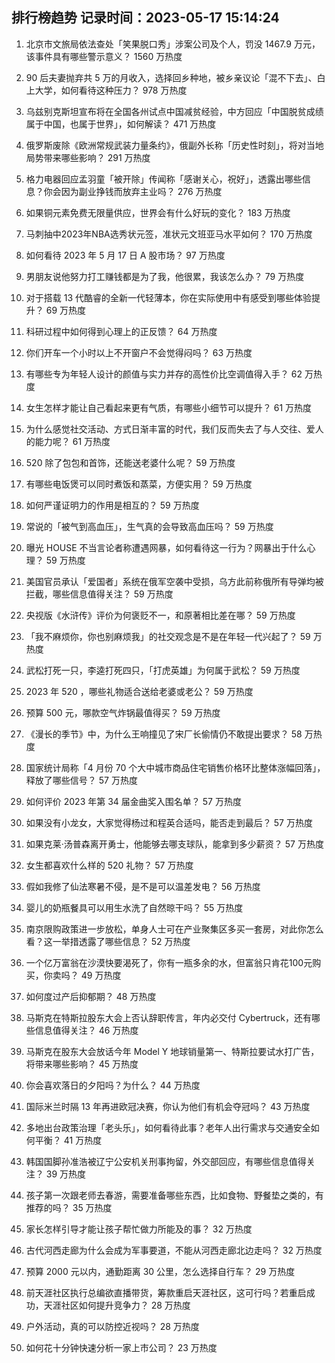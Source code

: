 
## 排行榜趋势 记录时间：2023-05-17 15:14:24
  
  1. 北京市文旅局依法查处「笑果脱口秀」涉案公司及个人，罚没 1467.9 万元，该事件具有哪些警示意义？ 1560 万热度
    
  2. 90 后夫妻抛弃共 5 万的月收入，选择回乡种地，被乡亲议论「混不下去」、白上大学，如何看待这种压力？ 978 万热度
    
  3. 乌兹别克斯坦宣布将在全国各州试点中国减贫经验，中方回应「中国脱贫成绩属于中国，也属于世界」，如何解读？ 471 万热度
    
  4. 俄罗斯废除《欧洲常规武装力量条约》，俄副外长称「历史性时刻」，将对当地局势带来哪些影响？ 291 万热度
    
  5. 格力电器回应孟羽童「被开除」传闻称「感谢关心，祝好」，透露出哪些信息？你会因为副业挣钱而放弃主业吗？ 276 万热度
    
  6. 如果铜元素免费无限量供应，世界会有什么好玩的变化？ 183 万热度
    
  7. 马刺抽中2023年NBA选秀状元签，准状元文班亚马水平如何？ 170 万热度
    
  8. 如何看待 2023 年 5 月 17 日 A 股市场？ 97 万热度
    
  9. 男朋友说他努力打工赚钱都是为了我，他很累，我该怎么办？ 79 万热度
    
  10. 对于搭载 13 代酷睿的全新一代轻薄本，你在实际使用中有感受到哪些体验提升？ 69 万热度
    
  11. 科研过程中如何得到心理上的正反馈？ 64 万热度
    
  12. 你们开车一个小时以上不开窗户不会觉得闷吗？ 63 万热度
    
  13. 有哪些专为年轻人设计的颜值与实力并存的高性价比空调值得入手？ 62 万热度
    
  14. 女生怎样才能让自己看起来更有气质，有哪些小细节可以提升？ 61 万热度
    
  15. 为什么感觉社交活动、方式日渐丰富的时代，我们反而失去了与人交往、爱人的能力呢？ 61 万热度
    
  16. 520 除了包包和首饰，还能送老婆什么呢？ 59 万热度
    
  17. 有哪些电饭煲可以同时煮饭和蒸菜，方便实用？ 59 万热度
    
  18. 如何严谨证明力的作用是相互的？ 59 万热度
    
  19. 常说的「被气到高血压」，生气真的会导致高血压吗？ 59 万热度
    
  20. 曝光 HOUSE 不当言论者称遭遇网暴，如何看待这一行为？网暴出于什么心理？ 59 万热度
    
  21. 美国官员承认「爱国者」系统在俄军空袭中受损，乌方此前称俄所有导弹均被拦截，哪些信息值得关注？ 59 万热度
    
  22. 央视版《水浒传》评价为何褒贬不一，和原著相比差在哪？ 59 万热度
    
  23. 「我不麻烦你，你也别麻烦我」的社交观念是不是在年轻一代兴起了？ 59 万热度
    
  24. 武松打死一只，李逵打死四只，「打虎英雄」为何属于武松？ 59 万热度
    
  25. 2023 年 520 ，哪些礼物适合送给老婆或老公？ 59 万热度
    
  26. 预算 500 元，哪款空气炸锅最值得买？ 59 万热度
    
  27. 《漫长的季节》中，为什么王响撞见了宋厂长偷情仍不敢提出要求？ 58 万热度
    
  28. 国家统计局称「4 月份 70 个大中城市商品住宅销售价格环比整体涨幅回落」，释放了哪些信号？ 57 万热度
    
  29. 如何评价 2023 年第 34 届金曲奖入围名单？ 57 万热度
    
  30. 如果没有小龙女，大家觉得杨过和程英合适吗，能否走到最后？ 57 万热度
    
  31. 如果克莱·汤普森离开勇士，他能够去哪支球队，能拿到多少薪资？ 57 万热度
    
  32. 女生都喜欢什么样的 520 礼物？ 57 万热度
    
  33. 假如我修了仙法寒暑不侵，是不是可以温差发电？ 56 万热度
    
  34. 婴儿的奶瓶餐具可以用生水洗了自然晾干吗？ 55 万热度
    
  35. 南京限购政策进一步放松，单身人士可在产业聚集区多买一套房，对此你怎么看？这一举措透露了哪些信息？ 52 万热度
    
  36. 一个亿万富翁在沙漠快要渴死了，你有一瓶多余的水，但富翁只肯花100元购买，你卖吗？ 49 万热度
    
  37. 如何度过产后抑郁期？ 48 万热度
    
  38. 马斯克在特斯拉股东大会上否认辞职传言，年内必交付 Cybertruck，还有哪些信息值得关注？ 46 万热度
    
  39. 马斯克在股东大会放话今年 Model Y 地球销量第一、特斯拉要试水打广告，将带来哪些影响？ 45 万热度
    
  40. 你会喜欢落日的夕阳吗？为什么？ 44 万热度
    
  41. 国际米兰时隔 13 年再进欧冠决赛，你认为他们有机会夺冠吗？ 43 万热度
    
  42. 多地出台政策治理「老头乐」，如何看待此事？老年人出行需求与交通安全如何平衡？ 41 万热度
    
  43. 韩国国脚孙准浩被辽宁公安机关刑事拘留，外交部回应，有哪些信息值得关注？ 39 万热度
    
  44. 孩子第一次跟老师去春游，需要准备哪些东西，比如食物、野餐垫之类的，有推荐的吗？ 35 万热度
    
  45. 家长怎样引导才能让孩子帮忙做力所能及的事？ 32 万热度
    
  46. 古代河西走廊为什么会成为军事要道，不能从河西走廊北边走吗？ 32 万热度
    
  47. 预算 2000 元以内，通勤距离 30 公里，怎么选择自行车？ 29 万热度
    
  48. 前天涯社区执行总编欲直播带货，筹款重启天涯社区，这可行吗？若重启成功，天涯社区如何提升竞争力？ 28 万热度
    
  49. 户外活动，真的可以防控近视吗？ 28 万热度
    
  50. 如何花十分钟快速分析一家上市公司？ 23 万热度
    